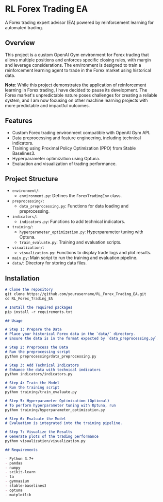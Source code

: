 # RL Forex Trading EA

A Forex trading expert advisor (EA) powered by reinforcement learning for automated trading.

## Overview

This project is a custom OpenAI Gym environment for Forex trading that allows multiple positions and enforces specific closing rules, with margin and leverage considerations. The environment is designed to train a reinforcement learning agent to trade in the Forex market using historical data.

**Note**: While this project demonstrates the application of reinforcement learning in Forex trading, I have decided to pause its development. The Forex market's unpredictable nature poses challenges for creating a reliable system, and I am now focusing on other machine learning projects with more predictable and impactful outcomes.

## Features

- Custom Forex trading environment compatible with OpenAI Gym API.
- Data preprocessing and feature engineering, including technical indicators.
- Training using Proximal Policy Optimization (PPO) from Stable Baselines3.
- Hyperparameter optimization using Optuna.
- Evaluation and visualization of trading performance.

## Project Structure

- `environment/`:
  - `environment.py`: Defines the `ForexTradingEnv` class.
- `preprocessing/`:
  - `data_preprocessing.py`: Functions for data loading and preprocessing.
- `indicators/`:
  - `indicators.py`: Functions to add technical indicators.
- `training/`:
  - `hyperparameter_optimization.py`: Hyperparameter tuning with Optuna.
  - `train_evaluate.py`: Training and evaluation scripts.
- `visualization/`:
  - `visualization.py`: Functions to display trade logs and plot results.
- `main.py`: Main script to run the training and evaluation pipeline.
- `data/`: Directory for storing data files.

## Installation

```markdown
# Clone the repository
git clone https://github.com/yourusername/RL_Forex_Trading_EA.git
cd RL_Forex_Trading_EA

# Install the required packages
pip install -r requirements.txt

## Usage

# Step 1: Prepare the Data
# Place your historical Forex data in the `data/` directory.
# Ensure the data is in the format expected by `data_preprocessing.py`.

# Step 2: Preprocess the Data
# Run the preprocessing script
python preprocessing/data_preprocessing.py

# Step 3: Add Technical Indicators
# Enhance the data with technical indicators
python indicators/indicators.py

# Step 4: Train the Model
# Run the training script
python training/train_evaluate.py

# Step 5: Hyperparameter Optimization (Optional)
# To perform hyperparameter tuning with Optuna, run
python training/hyperparameter_optimization.py

# Step 6: Evaluate the Model
# Evaluation is integrated into the training pipeline.

# Step 7: Visualize the Results
# Generate plots of the trading performance
python visualization/visualization.py

## Requirements

- Python 3.7+
- pandas
- numpy
- scikit-learn
- ta
- gymnasium
- stable-baselines3
- optuna
- matplotlib